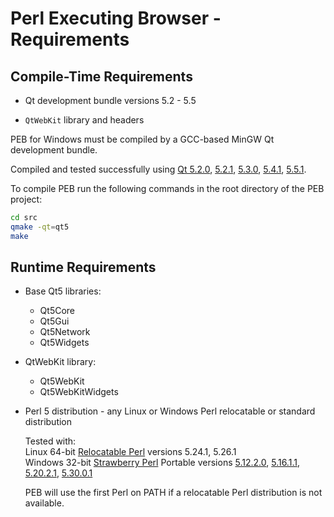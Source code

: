 # Perl Executing Browser - Requirements

## Compile-Time Requirements

* Qt development bundle versions 5.2 - 5.5  
  
* ``QtWebKit`` library and headers  

PEB for Windows must be compiled by a GCC-based MinGW Qt development bundle.  

Compiled and tested successfully using [Qt 5.2.0](https://download.qt.io/new_archive/qt/5.2/5.2.0/), [5.2.1](https://download.qt.io/new_archive/qt/5.2/5.2.1/), [5.3.0](https://download.qt.io/new_archive/qt/5.3/5.3.0/), [5.4.1](https://download.qt.io/new_archive/qt/5.4/5.4.1/), [5.5.1](https://download.qt.io/new_archive/qt/5.5/5.5.1/).  

To compile PEB run the following commands in the root directory of the PEB project:

```bash
cd src
qmake -qt=qt5
make
```

## Runtime Requirements

* Base Qt5 libraries:
  * Qt5Core  
  * Qt5Gui  
  * Qt5Network  
  * Qt5Widgets  
* QtWebKit library:
  * Qt5WebKit  
  * Qt5WebKitWidgets  

* Perl 5 distribution - any Linux or Windows Perl relocatable or standard distribution  

  Tested with:  
  Linux 64-bit [Relocatable Perl](https://github.com/skaji/relocatable-perl) versions 5.24.1, 5.26.1  
  Windows 32-bit [Strawberry Perl](http://strawberryperl.com/) Portable versions [5.12.2.0](http://strawberryperl.com/download/5.12.2.0/strawberry-perl-5.12.2.0-portable.zip), [5.16.1.1](http://strawberryperl.com/download/5.16.1.1/strawberry-perl-5.16.1.1-64bit-portable.zip), [5.20.2.1](), [5.30.0.1](http://strawberryperl.com/download/5.20.2.1/strawberry-perl-5.20.2.1-64bit-portable.zip)  

  PEB will use the first Perl on PATH if a relocatable Perl distribution is not available.
